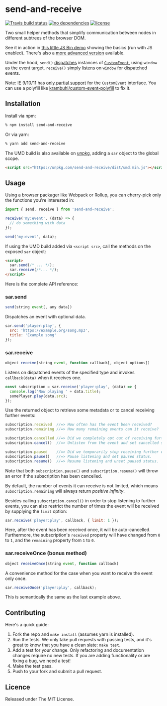 # send-and-receive

[![Travis build status](https://img.shields.io/travis/martinandert/send-and-receive/master.svg)](https://travis-ci.org/martinandert/send-and-receive)
[![no dependencies](https://img.shields.io/badge/dependencies-none-brightgreen.svg)](https://npmjs.com/package/send-and-receive)
[![license](https://img.shields.io/github/license/martinandert/send-and-receive.svg)](https://github.com/martinandert/send-and-receive/blob/master/LICENSE.txt)

Two small helper methods that simplify communication between nodes in different subtrees of the browser DOM.

See it in action in [this little JS Bin demo](https://jsbin.com/rijekotuna/1/edit?js,output) showing the basics (run with JS enabled). There's also a [more advanced version](https://jsbin.com/tokofivive/1/edit?js,output) available.

Under the hood, `send()` [dispatches](https://developer.mozilla.org/en-US/docs/Web/API/EventTarget/dispatchEvent) instances of [`CustomEvent`](https://developer.mozilla.org/en-US/docs/Web/API/CustomEvent), using `window` as the event target. `receive()` simply [listens](https://developer.mozilla.org/en-US/docs/Web/API/EventTarget/addEventListener) on `window` for dispatched events.

Note: IE 9/10/11 has [only partial support](http://caniuse.com/#search=CustomEvent) for the `CustomEvent` interface. You can use a polyfill like [krambuhl/custom-event-polyfill](https://github.com/krambuhl/custom-event-polyfill) to fix it.


## Installation

Install via npm:

```bash
% npm install send-and-receive
```

Or via yarn:

```bash
% yarn add send-and-receive
```

The UMD build is also available on [unpkg](https://unpkg.com/), adding a `sar` object to the global scope.

```html
<script src="https://unpkg.com/send-and-receive/dist/umd.min.js"></script>
```


## Usage

Using a browser packager like Webpack or Rollup, you can cherry-pick only the functions you're interested in:

```js
import { send, receive } from 'send-and-receive';

receive('my:event', (data) => {
  // do something with data
});

send('my:event', data);
```

If using the UMD build added via `<script src>`, call the methods on the exposed `sar` object:

```html
<script>
  sar.send(/* ... */);
  sar.receive(/*... */);
</script>
```

Here is the complete API reference:


### sar.send

```js
send(string event[, any data])
```

Dispatches an event with optional data.

```js
sar.send('player:play', {
  src: 'https://example.org/song.mp3',
  title: 'Example song'
});
```


### sar.receive

```js
object receive(string event, function callback[, object options])
```

Listens on dispatched events of the specified type and invokes `callback(data)` when it receives one.

```js
const subscription = sar.receive('player:play', (data) => {
  console.log('Now playing ' + data.title);
  somePlayer.play(data.src);
});
```

Use the returned object to retrieve some metadata or to cancel receiving further events:

```js
subscription.received  //=> How often has the event been received?
subscription.remaining //=> How many remaining events can it receive?

subscription.cancelled //=> Did we completely opt out of receiving further events?
subscription.cancel()  //=> Unlisten from the event and set cancelled status.

subscription.paused    //=> Did we temporarily stop receiving further events?
subscription.pause()   //=> Pause listening and set paused status.
subscription.resume()  //=> Resume listening and unset paused status.
```

Note that both `subscription.pause()` and `subscription.resume()` will throw an error if the subscription has been cancelled.

By default, the number of events it can receive is not limited, which means `subscription.remaining` will always return *positive infinity*.

Besides calling `subscription.cancel()` in order to stop listening to further events, you can also restrict the number of times the event will be received by supplying the `limit` option:

```js
sar.receive('player:play', callback, { limit: 1 });
```

Here, after the event has been received once, it will be auto-cancelled. Furthermore, the subscription's `received` property will have changed from `0` to `1`, and the `remaining` property from `1` to `0`.


### sar.receiveOnce (bonus method)

```js
object receiveOnce(string event, function callback)
```

A convenience method for the case when you want to receive the event only once.

```js
sar.receiveOnce('player:play', callback);
```

This is semantically the same as the last example above.


## Contributing

Here's a quick guide:

1. Fork the repo and `make install` (assumes yarn is installed).
2. Run the tests. We only take pull requests with passing tests, and it's great to know that you have a clean slate: `make test`.
3. Add a test for your change. Only refactoring and documentation changes require no new tests. If you are adding functionality or are fixing a bug, we need a test!
4. Make the test pass.
5. Push to your fork and submit a pull request.


## Licence

Released under The MIT License.
